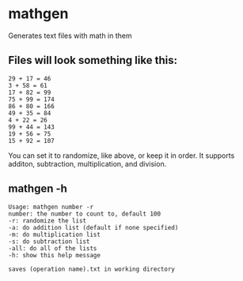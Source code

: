 # mathgen
Generates text files with math in them

## Files will look something like this:
```
29 + 17 = 46
3 + 58 = 61
17 + 82 = 99
75 + 99 = 174
86 + 80 = 166
49 + 35 = 84
4 + 22 = 26
99 + 44 = 143
19 + 56 = 75
15 + 92 = 107
```

You can set it to randomize, like above, or keep it in order. It supports additon, subtraction, multiplication, and division.

## mathgen -h
```
Usage: mathgen number -r
number: the number to count to, default 100
-r: randomize the list
-a: do addition list (default if none specified)
-m: do multiplication list
-s: do subtraction list
-all: do all of the lists
-h: show this help message

saves (operation name).txt in working directory
```
